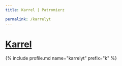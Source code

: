 ```yaml
---
title: Karrel | Patromierz

permalink: /karrelyt
---
```


# [Karrel](https://patronite.pl/karrelyt)

{% include profile.md name="karrelyt" prefix="k" %}
